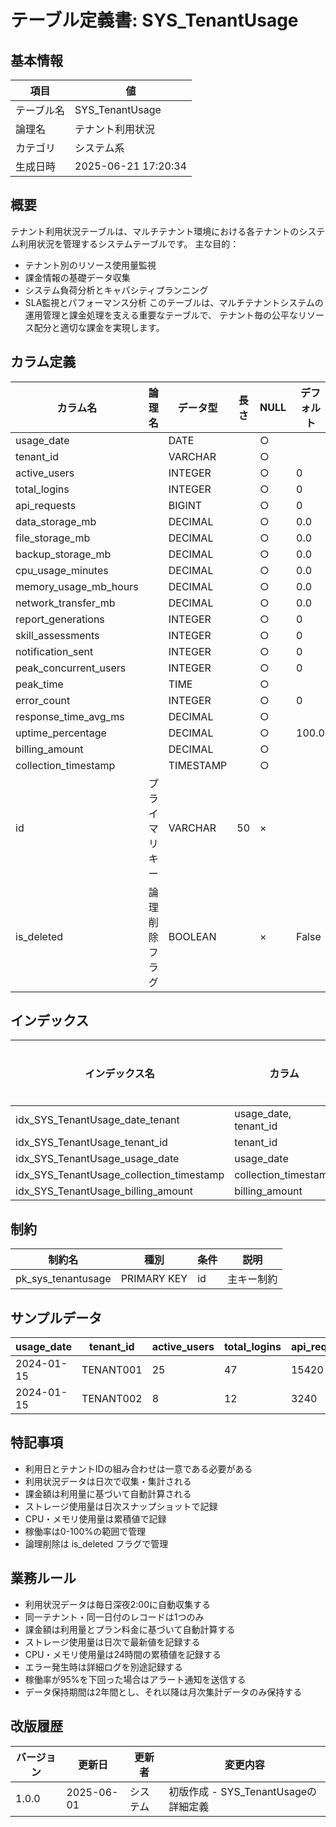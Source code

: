 # テーブル定義書: SYS_TenantUsage

## 基本情報

| 項目 | 値 |
|------|-----|
| テーブル名 | SYS_TenantUsage |
| 論理名 | テナント利用状況 |
| カテゴリ | システム系 |
| 生成日時 | 2025-06-21 17:20:34 |

## 概要

テナント利用状況テーブルは、マルチテナント環境における各テナントのシステム利用状況を管理するシステムテーブルです。
主な目的：
- テナント別のリソース使用量監視
- 課金情報の基礎データ収集
- システム負荷分析とキャパシティプランニング
- SLA監視とパフォーマンス分析
このテーブルは、マルチテナントシステムの運用管理と課金処理を支える重要なテーブルで、
テナント毎の公平なリソース配分と適切な課金を実現します。


## カラム定義

| カラム名 | 論理名 | データ型 | 長さ | NULL | デフォルト | 説明 |
|----------|--------|----------|------|------|------------|------|
| usage_date |  | DATE |  | ○ |  |  |
| tenant_id |  | VARCHAR |  | ○ |  |  |
| active_users |  | INTEGER |  | ○ | 0 |  |
| total_logins |  | INTEGER |  | ○ | 0 |  |
| api_requests |  | BIGINT |  | ○ | 0 |  |
| data_storage_mb |  | DECIMAL |  | ○ | 0.0 |  |
| file_storage_mb |  | DECIMAL |  | ○ | 0.0 |  |
| backup_storage_mb |  | DECIMAL |  | ○ | 0.0 |  |
| cpu_usage_minutes |  | DECIMAL |  | ○ | 0.0 |  |
| memory_usage_mb_hours |  | DECIMAL |  | ○ | 0.0 |  |
| network_transfer_mb |  | DECIMAL |  | ○ | 0.0 |  |
| report_generations |  | INTEGER |  | ○ | 0 |  |
| skill_assessments |  | INTEGER |  | ○ | 0 |  |
| notification_sent |  | INTEGER |  | ○ | 0 |  |
| peak_concurrent_users |  | INTEGER |  | ○ | 0 |  |
| peak_time |  | TIME |  | ○ |  |  |
| error_count |  | INTEGER |  | ○ | 0 |  |
| response_time_avg_ms |  | DECIMAL |  | ○ |  |  |
| uptime_percentage |  | DECIMAL |  | ○ | 100.0 |  |
| billing_amount |  | DECIMAL |  | ○ |  |  |
| collection_timestamp |  | TIMESTAMP |  | ○ |  |  |
| id | プライマリキー | VARCHAR | 50 | × |  | プライマリキー（UUID） |
| is_deleted | 論理削除フラグ | BOOLEAN |  | × | False | 論理削除フラグ |

## インデックス

| インデックス名 | カラム | ユニーク | 説明 |
|----------------|--------|----------|------|
| idx_SYS_TenantUsage_date_tenant | usage_date, tenant_id | ○ |  |
| idx_SYS_TenantUsage_tenant_id | tenant_id | × |  |
| idx_SYS_TenantUsage_usage_date | usage_date | × |  |
| idx_SYS_TenantUsage_collection_timestamp | collection_timestamp | × |  |
| idx_SYS_TenantUsage_billing_amount | billing_amount | × |  |

## 制約

| 制約名 | 種別 | 条件 | 説明 |
|--------|------|------|------|
| pk_sys_tenantusage | PRIMARY KEY | id | 主キー制約 |

## サンプルデータ

| usage_date | tenant_id | active_users | total_logins | api_requests | data_storage_mb | file_storage_mb | backup_storage_mb | cpu_usage_minutes | memory_usage_mb_hours | network_transfer_mb | report_generations | skill_assessments | notification_sent | peak_concurrent_users | peak_time | error_count | response_time_avg_ms | uptime_percentage | billing_amount | collection_timestamp |
|------|------|------|------|------|------|------|------|------|------|------|------|------|------|------|------|------|------|------|------|------|
| 2024-01-15 | TENANT001 | 25 | 47 | 15420 | 1024.5 | 512.25 | 256.75 | 180.5 | 2048.0 | 128.3 | 12 | 35 | 8 | 18 | 14:30:00 | 2 | 245.5 | 99.95 | 1250.0 | 2024-01-16 02:00:00 |
| 2024-01-15 | TENANT002 | 8 | 12 | 3240 | 256.25 | 128.5 | 64.25 | 45.25 | 512.0 | 32.1 | 3 | 8 | 2 | 6 | 10:15:00 | 0 | 198.25 | 100.0 | 320.0 | 2024-01-16 02:00:00 |

## 特記事項

- 利用日とテナントIDの組み合わせは一意である必要がある
- 利用状況データは日次で収集・集計される
- 課金額は利用量に基づいて自動計算される
- ストレージ使用量は日次スナップショットで記録
- CPU・メモリ使用量は累積値で記録
- 稼働率は0-100%の範囲で管理
- 論理削除は is_deleted フラグで管理

## 業務ルール

- 利用状況データは毎日深夜2:00に自動収集する
- 同一テナント・同一日付のレコードは1つのみ
- 課金額は利用量とプラン料金に基づいて自動計算する
- ストレージ使用量は日次で最新値を記録する
- CPU・メモリ使用量は24時間の累積値を記録する
- エラー発生時は詳細ログを別途記録する
- 稼働率が95%を下回った場合はアラート通知を送信する
- データ保持期間は2年間とし、それ以降は月次集計データのみ保持する

## 改版履歴

| バージョン | 更新日 | 更新者 | 変更内容 |
|------------|--------|--------|----------|
| 1.0.0 | 2025-06-01 | システム | 初版作成 - SYS_TenantUsageの詳細定義 |